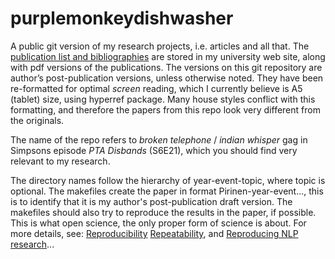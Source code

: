 purplemonkeydishwasher
======================

A public git version of my research projects, i.e. articles and all that. The
[publication list and
bibliographies](http://www.helsinki.fi/~tapirine/publications) are stored in
my university web site, along with pdf versions of the publications. The
versions on this git repository are author’s post-publication versions, unless
otherwise noted. They have been re-formatted for optimal *screen* reading,
which I currently believe is A5 (tablet) size, using hyperref package. Many
house styles conflict with this formatting, and therefore the papers from this
repo look very different from the originals.

The name of the repo refers to *broken telephone* / *indian whisper* gag in
Simpsons episode *PTA Disbands* (S6E21), which you should find very relevant to
my research.

The directory names follow the hierarchy of year-event-topic, where topic is
optional. The makefiles create the paper in format Pirinen-year-event..., this
is to identify that it is my author's post-publication draft version. The
makefiles should also try to reproduce the results in the paper, if possible.
This is what open science, the only proper form of science is about. For more
details, see: [Reproducibility](http://en.wikipedia.org/wiki/Reproducibility)
[Repeatability](http://en.wikipedia.org/wiki/Repeatability), and
[Reproducing NLP 
research](http://wordpress.let.vupr.nl/reproducingnlpresearch/)...
